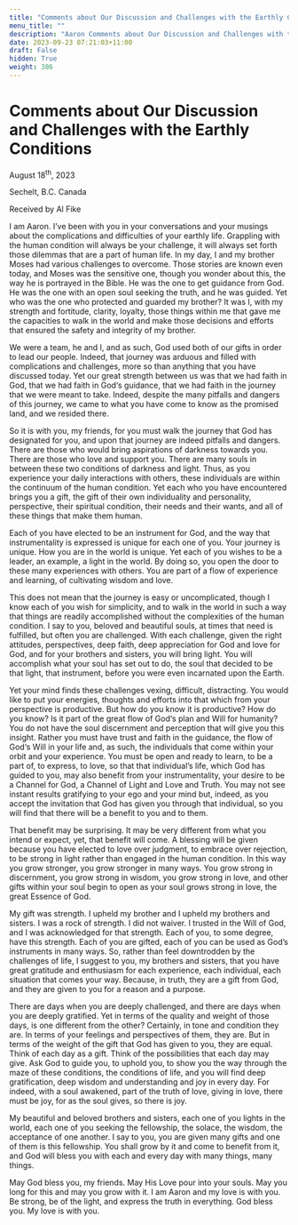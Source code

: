 ```yaml
---
title: "Comments about Our Discussion and Challenges with the Earthly Conditions"
menu_title: ""
description: "Aaron Comments about Our Discussion and Challenges with the Earthly Conditions"
date: 2023-09-23 07:21:03+11:00
draft: False
hidden: True
weight: 386
---
```

# Comments about Our Discussion and Challenges with the Earthly Conditions  

August 18<sup>th</sup>, 2023

Sechelt, B.C. Canada

Received by Al Fike  



I am Aaron. I’ve been with you in your conversations and your musings about the complications and difficulties of your earthly life. Grappling with the human condition will always be your challenge, it will always set forth those dilemmas that are a part of human life. In my day, I and my brother Moses had various challenges to overcome. Those stories are known even today, and Moses was the sensitive one, though you wonder about this, the way he is portrayed in the Bible. He was the one to get guidance from God. He was the one with an open soul seeking the truth, and he was guided. Yet who was the one who protected and guarded my brother? It was I, with my strength and fortitude, clarity, loyalty, those things within me that gave me the capacities to walk in the world and make those decisions and efforts that ensured the safety and integrity of my brother. 

We were a team, he and I, and as such, God used both of our gifts in order to lead our people. Indeed, that journey was arduous and filled with complications and challenges, more so than anything that you have discussed today. Yet our great strength between us was that we had faith in God, that we had faith in God‘s guidance, that we had faith in the journey that we were meant to take. Indeed, despite the many pitfalls and dangers of this journey, we came to what you have come to know as the promised land, and we resided there. 

So it is with you, my friends, for you must walk the journey that God has designated for you, and upon that journey are indeed pitfalls and dangers. There are those who would bring aspirations of darkness towards you. There are those who love and support you. There are many souls in between these two conditions of darkness and light. Thus, as you experience your daily interactions with others, these individuals are within the continuum of the human condition. Yet each who you have encountered brings you a gift, the gift of their own individuality and personality, perspective, their spiritual condition, their needs and their wants, and all of these things that make them human.

Each of you have elected to be an instrument for God, and the way that instrumentality is expressed is unique for each one of you. Your journey is unique. How you are in the world is unique. Yet each of you wishes to be a leader, an example, a light in the world. By doing so, you open the door to these many experiences with others. You are part of a flow of experience and learning, of cultivating wisdom and love. 

This does not mean that the journey is easy or uncomplicated, though I know each of you wish for simplicity, and to walk in the world in such a way that things are readily accomplished without the complexities of the human condition. I say to you, beloved and beautiful souls, at times that need is fulfilled, but often you are challenged. With each challenge, given the right attitudes, perspectives, deep faith, deep appreciation for God and love for God, and for your brothers and sisters, you will bring light. You will accomplish what your soul has set out to do, the soul that decided to be that light, that instrument, before you were even incarnated upon the Earth.

Yet your mind finds these challenges vexing, difficult, distracting. You would like to put your energies, thoughts and efforts into that which from your perspective is productive. But how do you know it is productive? How do you know? Is it part of the great flow of God‘s plan and Will for humanity? You do not have the soul discernment and perception that will give you this insight. Rather you must have trust and faith in the guidance, the flow of God‘s Will in your life and, as such, the individuals that come within your orbit and your experience. You must be open and ready to learn, to be a part of, to express, to love, so that that individual’s life, which God has guided to you, may also benefit from your instrumentality, your desire to be a Channel for God, a Channel of Light and Love and Truth. You may not see instant results gratifying to your ego and your mind but, indeed, as you accept the invitation that God has given you through that individual, so you will find that there will be a benefit to you and to them. 

That benefit may be surprising. It may be very different from what you intend or expect, yet, that benefit will come. A blessing will be given because you have elected to love over judgment, to embrace over rejection, to be strong in light rather than engaged in the human condition. In this way you grow stronger, you grow stronger in many ways. You grow strong in discernment, you grow strong in wisdom, you grow strong in love, and other gifts within your soul begin to open as your soul grows strong in love, the great Essence of God.

My gift was strength. I upheld my brother and I upheld my brothers and sisters. I was a rock of strength. I did not waiver. I trusted in the Will of God, and I was acknowledged for that strength. Each of you, to some degree, have this strength. Each of you are gifted, each of you can be used as God’s instruments in many ways. So, rather than feel downtrodden by the challenges of life, I suggest to you, my brothers and sisters, that you have great gratitude and enthusiasm for each experience, each individual, each situation that comes your way. Because, in truth, they are a gift from God, and they are given to you for a reason and a purpose.

There are days when you are deeply challenged, and there are days when you are deeply gratified. Yet in terms of the quality and weight of those days, is one different from the other? Certainly, in tone and condition they are. In terms of your feelings and perspectives of them, they are. But in terms of the weight of the gift that God has given to you, they are equal. Think of each day as a gift. Think of the possibilities that each day may give. Ask God to guide you, to uphold you, to show you the way through the maze of these conditions, the conditions of life, and you will find deep gratification, deep wisdom and understanding and joy in every day. For indeed, with a soul awakened, part of the truth of love, giving in love, there must be joy, for as the soul gives, so there is joy. 

My beautiful and beloved brothers and sisters, each one of you lights in the world, each one of you seeking the fellowship, the solace, the wisdom, the acceptance of one another. I say to you, you are given many gifts and one of them is this fellowship. You shall grow by it and come to benefit from it, and God will bless you with each and every day with many things, many things. 

May God bless you, my friends. May His Love pour into your souls. May you long for this and may you grow with it. I am Aaron and my love is with you. Be strong, be of the light, and express the truth in everything. God bless you. My love is with you.